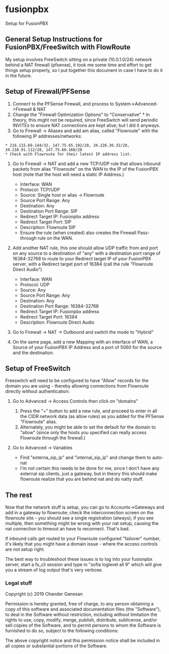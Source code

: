 # fusionpbx
Setup for FusionPBX

## General Setup Instructions for FusionPBX/FreeSwitch with FlowRoute

My setup involves FreeSwitch sitting on a private (10.0.1.0/24) network behind a NAT firewall (pfsense), it took me some time
and effort to get things setup properly, so I put together this document in case I have to do it in the future.

## Setup of Firewall/PFSense

1. Connect to the PFSense Firewall, and process to System->Advanced->Firewall & NAT
  1. Change the "Firewall Optimization Options" to "Conservative"
    * In theory, this might not be required, since FreeSwitch will send periodic INVITEs to ensure NAT connections are kept alive; but I did it anyways.
  1.  Go to Firewall -> Aliases and add am alias, called "Flowroute" with the following IP addresses/networks:
  
    * 216.115.69.144/32, 147.75.65.192/28, 34.226.36.32/28, 34.210.91.112/28, 147.75.60.160/28
    * Check with Flowroute for their latest IP address list.
  1.  Go to Firewall -> NAT and add a new TCP/UDP rule that allows inbound packets from alias "Flowroute" on the WAN to the
      IP of the FusionPBX host (note that the host will need a static IP Address.)
      
      * Interface: WAN
      * Protocol: TCP/UDP
      * Source: Single host or alias -> Flowroute
      * Source Port Range: Any
      * Destination: Any
      * Destination Port Range: SIP
      * Redirect Target IP: Fusionpbx address
      * Redirect Target Port: SIP
      * Description: Flowroute SIP
      * Ensure the rule (when created) also creates the Firewall Pass-through rule on the WAN.
      
  1.  Add another NAT rule, this one should allow UDP traffic from and port on any source to a destination of "any" with a destination port range of 16384-32768 to route to your Redirect target IP of your FusionPBX server, with a Redirect target port of 16384 (call the rule "Flowroute Direct Audio")
  
      * Interface: WAN
      * Protocol: UDP
      * Source: Any
      * Source Port Range: Any
      * Destination: Any
      * Destination Port Range: 16384-32768
      * Redirect Target IP: Fusionpbx address
      * Redirect Target Port: 16384
      * Description: Flowroute Direct Audio
  
  1.  Go to Firewall -> NAT -> Outbound and switch the mode to "Hybrid"
  1.  On the same page, add a new Mapping with an interface of WAN, a Source of your FusionPBX IP Address and a port of 5060 for the 
      source and the destination.
      
## Setup of FreeSwitch

Freeswitch will need to be configured to have "Allow" records for the domain you are using - thereby allowing connections from Flowroute directly without authentication:
  1.  Go to Advanced -> Access Controls then click on "domains"
      1.  Press the "+" button to add a new rule, and proceed to enter in all the CIDR network data (as allow rules) as you added for the PFSense "Flowroute" alias.
      1.  Alternately, you might be able to set the default for the domain to "allow" (since only the hosts you specified can really access Flowroute through the firewall.)
    
  1.  Go to Advanced -> Variables 
  
      * Find "externa_sip_ip" and "internal_sip_ip" and change them to auto-nat
      * I'm not certain this needs to be done for me, since I don't have any external sip clients, just a gateway, but in theory this
        should make flowroute realize that you are behind nat and do natty stuff.
 
## The rest
 
Now that the network stuff is setup, you can go to Accounts->Gateways and add in a gateway to flowroute; check the interconnection screen on the flowroute site - you should see a single registration (always); if you see multiple, then something might be wrong with your nat setup, causing the nat connection to timeout an have to reconnect.  That's bad.
 
If inbound calls get routed to your Flowroute configured "failover" number, it's likely that you might have a domain issue - where the access controls are not setup right.

The best way to troubleshoot these issues is to log into your fusionpbx server, start a fs_cli session and type in "sofia loglevel all 9" which will give you a stream of log output that's very verbose.


### Legal stuff

Copyright (c) 2019 Chander Ganesan 

Permission is hereby granted, free of charge, to any person obtaining a copy of this software and associated documentation files (the "Software"), to deal in the Software without restriction, including without limitation the rights to use, copy, modify, merge, publish, distribute, sublicense, and/or sell copies of the Software, and to permit persons to whom the Software is furnished to do so, subject to the following conditions:

The above copyright notice and this permission notice shall be included in all copies or substantial portions of the Software.

